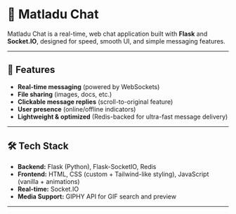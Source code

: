 # 💬 Matladu Chat

Matladu Chat is a real-time, web chat application built with **Flask** and **Socket.IO**, designed for speed, smooth UI, and simple messaging features.

---

## 🚀 Features

- **Real-time messaging** (powered by WebSockets)
- **File sharing** (images, docs, etc.)
- **Clickable message replies** (scroll-to-original feature)
- **User presence** (online/offline indicators)
- **Lightweight & optimized** (Redis-backed for ultra-fast message delivery)


---

## 🛠️ Tech Stack

- **Backend:** Flask (Python), Flask-SocketIO, Redis
- **Frontend:** HTML, CSS (custom + Tailwind-like styling), JavaScript (vanilla + animations)
- **Real-time:** Socket.IO
- **Media Support:** GIPHY API for GIF search and preview

---




